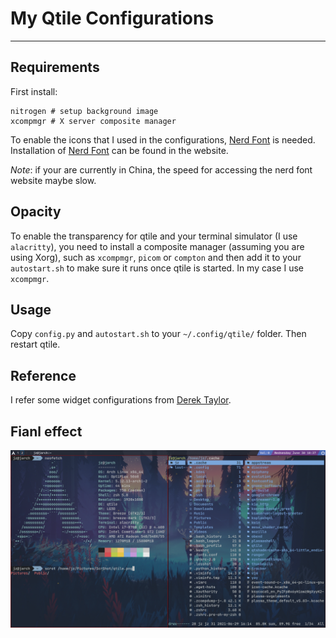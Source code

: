 # My Qtile Configurations
----------
## Requirements
First install:
```
nitrogen # setup background image
xcompmgr # X server composite manager
```

To enable the icons that I used in the configurations, [Nerd Font](https://www.nerdfonts.com/) is needed. Installation of [Nerd Font](https://www.nerdfonts.com/) can be found in the website.

*Note*: if your are currently in China, the speed for accessing the nerd font website maybe slow.

## Opacity
To enable the transparency for qtile and your terminal simulator (I use ```alacritty```), you need to install a composite manager (assuming you are using Xorg), such as ```xcompmgr```, ```picom``` or ```compton``` and then add it to your ```autostart.sh``` to make sure it runs once qtile is started. In my case I use ```xcompmgr```.

## Usage
Copy ```config.py``` and ```autostart.sh``` to your ```~/.config/qtile/``` folder. Then restart qtile.

## Reference
I refer some widget configurations from [Derek Taylor](https://gitlab.com/dwt1/dotfiles/-/blob/master/.config/qtile/config.py).

## Fianl effect

![my-qtile](./img/qtile.png)
